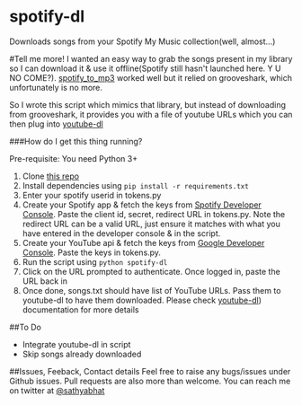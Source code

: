 # spotify-dl
Downloads songs from your Spotify My Music collection(well, almost...)


#Tell me more!
I wanted an easy way to grab the songs present in my library so I can download it & use it offline(Spotify still hasn't launched here. Y U NO COME?). [spotify_to_mp3](https://github.com/frosas/spotify-to-mp3) worked well but it relied on grooveshark, which unfortunately is no more.

So I wrote this script which mimics that library, but instead of downloading from grooveshark, it provides you with a file of youtube URLs which you can then plug into [youtube-dl](https://rg3.github.io/youtube-dl/)

###How do I get this thing running?

Pre-requisite: You need Python 3+

1. Clone [this repo](https://github.com/SathyaBhat/spotify-dl.git)
2. Install dependencies using `pip install -r requirements.txt`
3. Enter your spotify userid in tokens.py
4. Create your Spotify app & fetch the keys from [Spotify Developer Console](https://developer.spotify.com/my-applications/#!/applications). Paste the client id, secret, redirect URL in tokens.py. Note the redirect URL can be a valid URL, just ensure it matches with what you have entered in the developer console & in the script.
5. Create your YouTube api & fetch the keys from [Google Developer Console](https://console.developers.google.com/apis/api/youtube/overview). Paste the keys in tokens.py.
6. Run the script using `python spotify-dl`
7. Click on the URL prompted to authenticate. Once logged in, paste the URL back in
8. Once done, songs.txt should have list of YouTube URLs. Pass them to youtube-dl to have them downloaded. Please check [youtube-dl](https://rg3.github.io/youtube-dl/)) documentation for more details

##To Do

- Integrate youtube-dl in script
- Skip songs already downloaded

##Issues, Feeback, Contact details
Feel free to raise any bugs/issues under Github issues. Pull requests are also more than welcome. You can reach me on twitter at [@sathyabhat](https://twitter.com/sathyabhat)
